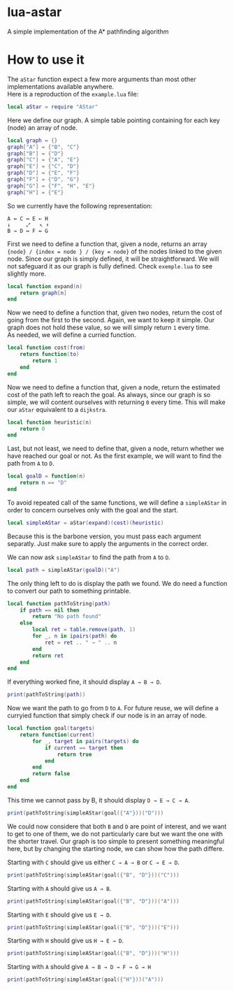# lua-astar
A simple implementation of the A* pathfinding algorithm

# How to use it
The `aStar` function expect a few more arguments than most other implementations available anywhere.  
Here is a reproduction of the `example.lua` file:

```lua
local aStar = require "AStar"
```
Here we define our graph. A simple table pointing containing for each key (node)
an array of node.
```lua
local graph = {}
graph["A"] = {"B", "C"}
graph["B"] = {"D"}
graph["C"] = {"A", "E"}
graph["E"] = {"C", "D"}
graph["D"] = {"E", "F"}
graph["F"] = {"D", "G"}
graph["G"] = {"F", "H", "E"}
graph["H"] = {"E"}
```
So we currently have the following representation:
```
A ↔ C ↔ E ← H
↓     ⤢   ↖ ↑
B → D ↔ F ↔ G
```
First we need to define a function that, given a node, returns an array `{node} / {index = node } / {key = node}`
of the nodes linked to the given node.
Since our graph is simply defined, it will be straightforward. We will not safeguard it as our graph is fully defined.
Check `exemple.lua` to see slightly more.
```lua
local function expand(n)
    return graph[n]
end
```
Now we need to define a function that, given two nodes, return the cost of going
from the first to the second.
Again, we want to keep it simple. Our graph does not hold these value, so we will
simply return `1` every time.  
As needed, we will define a curried function.
```lua
local function cost(from)
    return function(to)
        return 1
    end
end
```

Now we need to define a function that, given a node, return the estimated cost
of the path left to reach the goal.
As always, since our graph is so simple, we will content ourselves with returning `0`
every time. This will make our `aStar` equivalent to a `dijkstra`.
```lua
local function heuristic(n)
    return 0
end
```

Last, but not least, we need to define that, given a node, return whether we have
reached our goal or not. As the first example, we will want to find the path
from `A` to `D`.
```lua
local goalD = function(n)
    return n == "D"
end
```

To avoid repeated call of the same functions, we will define a `simpleAStar`
in order to concern ourselves only with the goal and the start.
```lua
local simpleAStar = aStar(expand)(cost)(heuristic)
```
Because this is the barbone version, you must pass each argument separatly.
Just make sure to apply the arguments in the correct order.

We can now ask `simpleAStar` to find the path from `A` to `D`.
```lua
local path = simpleAStar(goalD)("A")
```

The only thing left to do is display the path we found.
We do need a function to convert our path to something printable.
```lua
local function pathToString(path)
    if path == nil then
        return "No path found"
    else
        local ret = table.remove(path, 1)
        for _, n in ipairs(path) do
            ret = ret .. " → " .. n
        end
        return ret
    end
end
```

If everything worked fine, it should display `A → B → D`.
```lua
print(pathToString(path))
```

Now we want the path to go from `D` to `A`.
For future reuse, we will define a curryied function that simply check
if our node is in an array of node.
```lua
local function goal(targets)
    return function(current)
        for _, target in pairs(targets) do
            if current == target then
                return true
            end
        end
        return false
    end
end

```
This time we cannot pass by B, it should display `D → E → C → A`.
```lua
print(pathToString(simpleAStar(goal({"A"}))("D")))
```

We could now considere that both `B` and `D` are point of interest,
and we want to get to one of them, we do not particularly care
but we want the one with the shorter travel. Our graph is too simple
to present something meaningful here, but by changing the starting
node, we can show how the path differe.

Starting with `C` should give us either `C → A → B` or `C → E → D`.
```lua
print(pathToString(simpleAStar(goal({"B", "D"}))("C")))
```
Starting with `A` should give us `A → B`.
```lua
print(pathToString(simpleAStar(goal({"B", "D"}))("A")))
```
Starting with `E` should give us `E → D`.
```lua
print(pathToString(simpleAStar(goal({"B", "D"}))("E")))
```

Starting with `H` should give us `H → E → D`.
```lua
print(pathToString(simpleAStar(goal({"B", "D"}))("H")))
```
Starting with `A` should give `A → B → D → F → G → H`
```lua
print(pathToString(simpleAStar(goal({"H"}))("A")))
```
